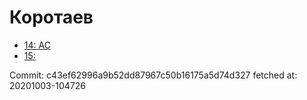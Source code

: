# Коротаев
- [14: AC](14.md)
- [15: ](15.md)

Commit: c43ef62996a9b52dd87967c50b16175a5d74d327
 fetched at: 20201003-104726
